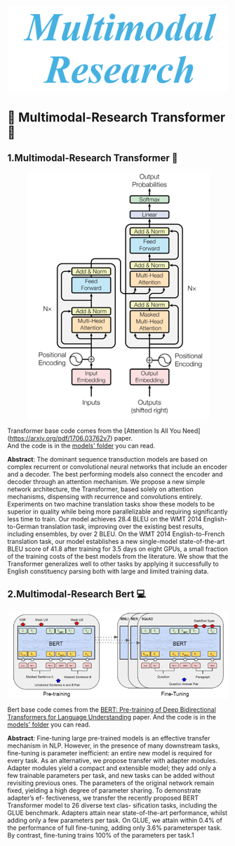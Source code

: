 <div align='center'>
    <img src='assets/multimodal_research.jpg', alt='transformer logo'>
</div>

# :rocket: Multimodal-Research Transformer :rocket:

## 1.Multimodal-Research Transformer :book:

<div align='center'>
    <img src='assets/base/model_architecture.jpg', alt='transformer logo'>
</div>

Transformer base code comes from the [Attention Is All You Need] (https://arxiv.org/pdf/1706.03762v7) paper.  
And the code is in the [models' folder](/base/models) you can read.  

__Abstract__: The dominant sequence transduction models are based on complex recurrent or
convolutional neural networks that include an encoder and a decoder. The best
performing models also connect the encoder and decoder through an attention
mechanism. We propose a new simple network architecture, the Transformer,
based solely on attention mechanisms, dispensing with recurrence and convolutions
entirely. Experiments on two machine translation tasks show these models to
be superior in quality while being more parallelizable and requiring significantly
less time to train. Our model achieves 28.4 BLEU on the WMT 2014 English-
to-German translation task, improving over the existing best results, including
ensembles, by over 2 BLEU. On the WMT 2014 English-to-French translation task,
our model establishes a new single-model state-of-the-art BLEU score of 41.8 after
training for 3.5 days on eight GPUs, a small fraction of the training costs of the
best models from the literature. We show that the Transformer generalizes well to
other tasks by applying it successfully to English constituency parsing both with
large and limited training data.

## 2.Multimodal-Research Bert :computer:

<div align='center'>
    <img src='assets/bert/bert.jpg', alt='Bert logo'>
</div>

Bert base code comes from the [BERT: Pre-training of Deep Bidirectional Transformers for Language Understanding](https://arxiv.org/pdf/1810.04805v1.pdf) paper. And the code is in the [models' folder](/bert/models) you can read.

__Abstract__: Fine-tuning large pre-trained models is an effective transfer mechanism in NLP. However, in the
presence of many downstream tasks, fine-tuning is parameter inefficient: an entire new model is
required for every task. As an alternative, we propose transfer with adapter modules. Adapter
modules yield a compact and extensible model; they add only a few trainable parameters per task,
and new tasks can be added without revisiting previous ones. The parameters of the original
network remain fixed, yielding a high degree of parameter sharing. To demonstrate adapter’s ef-
fectiveness, we transfer the recently proposed BERT Transformer model to 26 diverse text clas-
sification tasks, including the GLUE benchmark. Adapters attain near state-of-the-art performance,
whilst adding only a few parameters per task. On GLUE, we attain within 0.4% of the performance
of full fine-tuning, adding only 3.6% parametersper task. By contrast, fine-tuning trains 100% of
the parameters per task.1  
